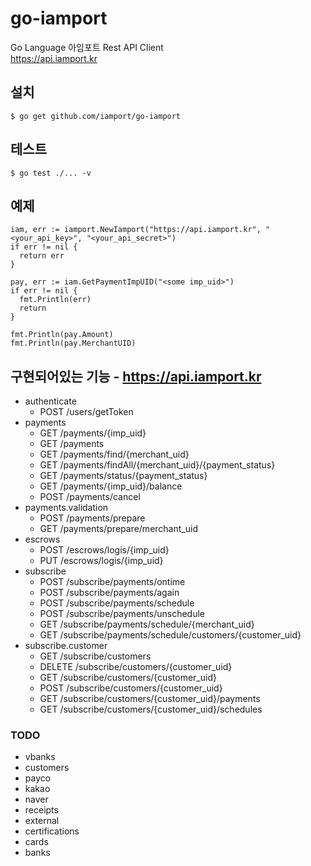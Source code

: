 # go-iamport

Go Language 아임포트 Rest API Client  
https://api.iamport.kr

## 설치

    $ go get github.com/iamport/go-iamport

## 테스트

    $ go test ./... -v

## 예제
    iam, err := iamport.NewIamport("https://api.iamport.kr", "<your_api_key>", "<your_api_secret>")
    if err != nil {
      return err
    }

    pay, err := iam.GetPaymentImpUID("<some imp_uid>")
    if err != nil {
      fmt.Println(err)
      return
    }

    fmt.Println(pay.Amount)
    fmt.Println(pay.MerchantUID)

## 구현되어있는 기능 - https://api.iamport.kr

- authenticate
  - POST /users/getToken
- payments  
  - GET /payments/{imp_uid}
  - GET /payments
  - GET /payments/find/{merchant_uid}
  - GET /payments/findAll/{merchant_uid}/{payment_status}
  - GET /payments/status/{payment_status}
  - GET /payments/{imp_uid}/balance
  - POST /payments/cancel
- payments.validation
  - POST /payments/prepare
  - GET /payments/prepare/merchant_uid
- escrows
  - POST /escrows/logis/{imp_uid}
  - PUT /escrows/logis/{imp_uid}
- subscribe
  - POST /subscribe/payments/ontime
  - POST /subscribe/payments/again
  - POST /subscribe/payments/schedule
  - POST /subscribe/payments/unschedule
  - GET /subscribe/payments/schedule/{merchant_uid}
  - GET /subscribe/payments/schedule/customers/{customer_uid}
- subscribe.customer
  - GET /subscribe/customers
  - DELETE /subscribe/customers/{customer_uid}
  - GET /subscribe/customers/{customer_uid}
  - POST /subscribe/customers/{customer_uid}
  - GET /subscribe/customers/{customer_uid}/payments
  - GET /subscribe/customers/{customer_uid}/schedules

### TODO

- vbanks
- customers
- payco
- kakao
- naver
- receipts
- external
- certifications
- cards
- banks
